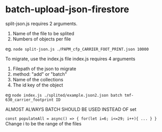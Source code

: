 # batch-upload-json-firestore

split-json.js requires 2 arguments.
1. Name of the file to be splited 
2. Numbers of objects per file

eg. `node split-json.js ./PAPM_cfp_CARRIER_FOOT_PRINT.json 10000`

To migrate, use the index.js file
index.js requires 4 arguments 
1. Filepath of the json to migrate
2. method: "add" or "batch"
3. Name of the collections
4. The id key of the object

eg `node index.js ./splited/example.json2.json batch tmf-630_carrier_footprint ID`


ALMOST ALWAYS BATCH SHOULD BE USED INSTEAD OF set

`const populateAll = async() => {
  for(let i=6; i<=29; i++){
    ...
  }
}`
Change i to be the range of the files
